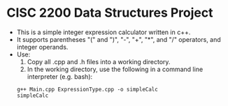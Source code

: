 # CISC 2200 Data Structures Project
* This is a simple integer expression calculator written in c++.
* It supports parentheses "(" and ")", "-", "+", "*", and "/" operators, and integer operands.
* Use: 
    1. Copy all .cpp and .h files into a working directory.
    2. In the working directory, use the following in a command line interpreter (e.g. bash):
    ```
    g++ Main.cpp ExpressionType.cpp -o simpleCalc
    simpleCalc
    ```

